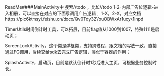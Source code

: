 ReadMe####
MainActivity中
搜索//todo ，比如//todo 1-2-内部广告位逻辑-进入相册，可以直接在对应的下面写调用广告逻辑；
1-X，2-X，对应文档https://pic6ktmsyi.feishu.cn/docx/Qv0Tdy32VouOBWxAr1ucyk1inpd

TimerUtils时间倒计时工具，可以拓展，目前flag值从1000到1007，特殊1111是启动页；

ScreenLockActivity，这个类是弹框类，支持跨进程，跟文档的写法一致，直接通过FG调用，后续交给sdk去完成广告逻辑，类似于容器的作用；

SplashActivity，启动页，目前是默认倒计时1秒后进入主页，可根据业务控制时长。



